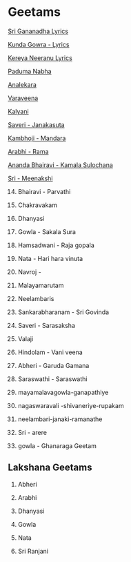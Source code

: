 # Geetams

[Sri Gananadha Lyrics](https://drive.google.com/file/d/1yWH3fAej8hhtbcnyiRaHxEs2S8qkqW_a/view?usp=share_link) 

[Kunda Gowra - Lyrics](https://drive.google.com/file/d/1qj9ZTlZGzik_Zxgeng1P_Y1vRieNM8_G/view?usp=share_link) 

[Kereya Neeranu Lyrics](https://drive.google.com/file/d/1B6quwsc_HlOC20WUuIUmAQXjpO92qA7T/view?usp=share_link) 
 
[Paduma Nabha]()      

[Analekara]() 

[Varaveena]() 

[Kalyani]() 

[Saveri - Janakasuta]()    

[Kambhoji - Mandara]()

[Arabhi - Rama]()    

[Ananda Bhairavi - Kamala Sulochana]()    

[Sri - Meenakshi]()  

14) Bhairavi - Parvathi

15) Chakravakam 

15) Dhanyasi

16) Gowla - Sakala Sura

17) Hamsadwani - Raja gopala

18) Nata - Hari hara vinuta

19) Navroj - 

20) Malayamarutam

21) Neelambaris

22) Sankarabharanam - Sri Govinda

23) Saveri - Sarasaksha

24) Valaji

25)  Hindolam - Vani veena

26) Abheri - Garuda Gamana

27) Saraswathi - Saraswathi

28) mayamalavagowla-ganapathiye

29) nagaswaravali -shivaneriye-rupakam

30) neelambari-janaki-ramanathe

31) Sri - arere

32) gowla - Ghanaraga Geetam

## Lakshana Geetams

1) Abheri

2) Arabhi

3) Dhanyasi

4) Gowla

5) Nata

6) Sri Ranjani


